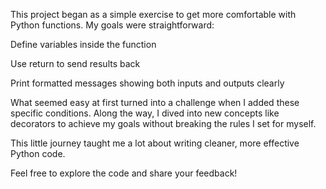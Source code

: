 This project began as a simple exercise to get more comfortable with Python functions.
My goals were straightforward:

Define variables inside the function

Use return to send results back

Print formatted messages showing both inputs and outputs clearly

What seemed easy at first turned into a challenge when I added these specific conditions.
Along the way, I dived into new concepts like decorators to achieve my goals without breaking the rules I set for myself.

This little journey taught me a lot about writing cleaner, more effective Python code.

Feel free to explore the code and share your feedback! 
